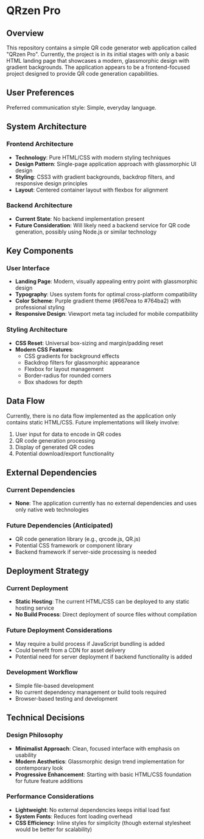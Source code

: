 # QRzen Pro

## Overview

This repository contains a simple QR code generator web application called "QRzen Pro". Currently, the project is in its initial stages with only a basic HTML landing page that showcases a modern, glassmorphic design with gradient backgrounds. The application appears to be a frontend-focused project designed to provide QR code generation capabilities.

## User Preferences

Preferred communication style: Simple, everyday language.

## System Architecture

### Frontend Architecture
- **Technology**: Pure HTML/CSS with modern styling techniques
- **Design Pattern**: Single-page application approach with glassmorphic UI design
- **Styling**: CSS3 with gradient backgrounds, backdrop filters, and responsive design principles
- **Layout**: Centered container layout with flexbox for alignment

### Backend Architecture
- **Current State**: No backend implementation present
- **Future Consideration**: Will likely need a backend service for QR code generation, possibly using Node.js or similar technology

## Key Components

### User Interface
- **Landing Page**: Modern, visually appealing entry point with glassmorphic design
- **Typography**: Uses system fonts for optimal cross-platform compatibility
- **Color Scheme**: Purple gradient theme (#667eea to #764ba2) with professional styling
- **Responsive Design**: Viewport meta tag included for mobile compatibility

### Styling Architecture
- **CSS Reset**: Universal box-sizing and margin/padding reset
- **Modern CSS Features**: 
  - CSS gradients for background effects
  - Backdrop filters for glassmorphic appearance
  - Flexbox for layout management
  - Border-radius for rounded corners
  - Box shadows for depth

## Data Flow

Currently, there is no data flow implemented as the application only contains static HTML/CSS. Future implementations will likely involve:
1. User input for data to encode in QR codes
2. QR code generation processing
3. Display of generated QR codes
4. Potential download/export functionality

## External Dependencies

### Current Dependencies
- **None**: The application currently has no external dependencies and uses only native web technologies

### Future Dependencies (Anticipated)
- QR code generation library (e.g., qrcode.js, QR.js)
- Potential CSS framework or component library
- Backend framework if server-side processing is needed

## Deployment Strategy

### Current Deployment
- **Static Hosting**: The current HTML/CSS can be deployed to any static hosting service
- **No Build Process**: Direct deployment of source files without compilation

### Future Deployment Considerations
- May require a build process if JavaScript bundling is added
- Could benefit from a CDN for asset delivery
- Potential need for server deployment if backend functionality is added

### Development Workflow
- Simple file-based development
- No current dependency management or build tools required
- Browser-based testing and development

## Technical Decisions

### Design Philosophy
- **Minimalist Approach**: Clean, focused interface with emphasis on usability
- **Modern Aesthetics**: Glassmorphic design trend implementation for contemporary look
- **Progressive Enhancement**: Starting with basic HTML/CSS foundation for future feature additions

### Performance Considerations
- **Lightweight**: No external dependencies keeps initial load fast
- **System Fonts**: Reduces font loading overhead
- **CSS Efficiency**: Inline styles for simplicity (though external stylesheet would be better for scalability)